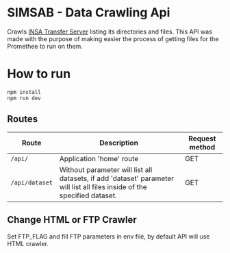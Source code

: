 # SIMSAB - Data Crawling Api

Crawls [INSA Transfer Server](https://transferserver.insa.gov.br/) listing its directories and files. This API was made with the purpose of making easier the process of getting files for the Promethee to run on them.

# How to run

    npm install
    npm run dev

## Routes
| Route | Description | Request method |
|--|--|--|
|`/api/`|Application 'home' route  | GET |
|`/api/dataset` | Without parameter will list all datasets, if add 'dataset' parameter will list all files inside of the specified dataset. | GET |

## Change HTML or FTP Crawler

Set FTP_FLAG and fill FTP parameters in env file, by default API will use HTML crawler.
